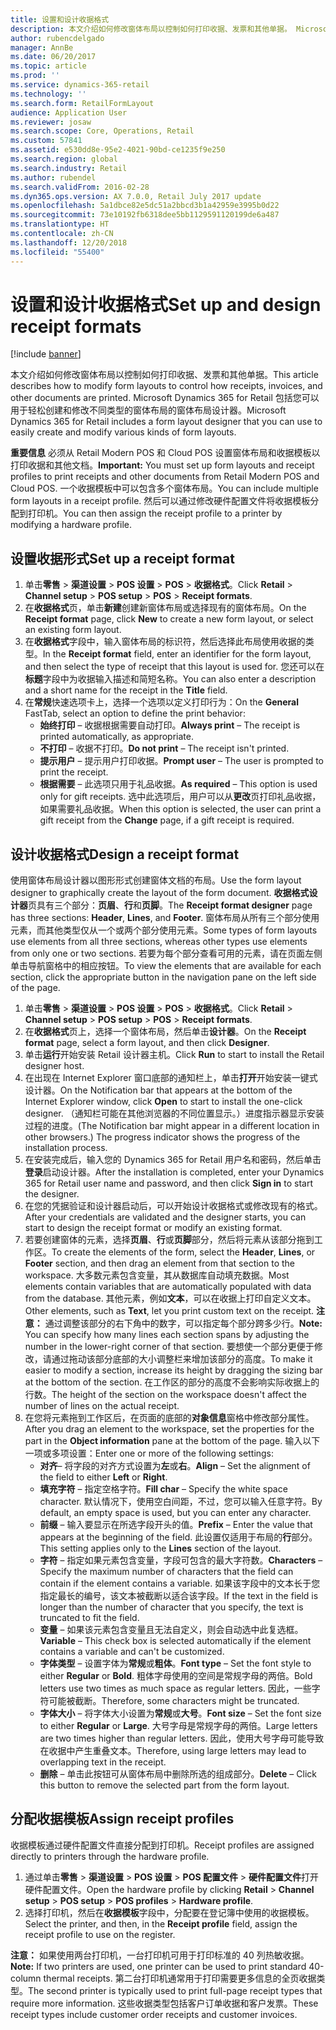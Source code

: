 ```yaml
---
title: 设置和设计收据格式
description: 本文介绍如何修改窗体布局以控制如何打印收据、发票和其他单据。 Microsoft Dynamics 365 for Retail 包括您可以用于轻松创建和修改不同类型的窗体布局的窗体布局设计器。
author: rubencdelgado
manager: AnnBe
ms.date: 06/20/2017
ms.topic: article
ms.prod: ''
ms.service: dynamics-365-retail
ms.technology: ''
ms.search.form: RetailFormLayout
audience: Application User
ms.reviewer: josaw
ms.search.scope: Core, Operations, Retail
ms.custom: 57841
ms.assetid: e530dd8e-95e2-4021-90bd-ce1235f9e250
ms.search.region: global
ms.search.industry: Retail
ms.author: rubendel
ms.search.validFrom: 2016-02-28
ms.dyn365.ops.version: AX 7.0.0, Retail July 2017 update
ms.openlocfilehash: 5a1dbce82e5dc51a2bbcd3b1a42959e3995b0d22
ms.sourcegitcommit: 73e10192fb6318dee5bb1129591120199de6a487
ms.translationtype: HT
ms.contentlocale: zh-CN
ms.lasthandoff: 12/20/2018
ms.locfileid: "55400"
---
```

# <a name="set-up-and-design-receipt-formats"></a><span data-ttu-id="1d3e0-104">设置和设计收据格式</span><span class="sxs-lookup"><span data-stu-id="1d3e0-104">Set up and design receipt formats</span></span>

[!include [banner](includes/banner.md)]

<span data-ttu-id="1d3e0-105">本文介绍如何修改窗体布局以控制如何打印收据、发票和其他单据。</span><span class="sxs-lookup"><span data-stu-id="1d3e0-105">This article describes how to modify form layouts to control how receipts, invoices, and other documents are printed.</span></span> <span data-ttu-id="1d3e0-106">Microsoft Dynamics 365 for Retail 包括您可以用于轻松创建和修改不同类型的窗体布局的窗体布局设计器。</span><span class="sxs-lookup"><span data-stu-id="1d3e0-106">Microsoft Dynamics 365 for Retail includes a form layout designer that you can use to easily create and modify various kinds of form layouts.</span></span>

<span data-ttu-id="1d3e0-107">**重要信息** 必须从 Retail Modern POS 和 Cloud POS 设置窗体布局和收据模板以打印收据和其他文档。</span><span class="sxs-lookup"><span data-stu-id="1d3e0-107">**Important:** You must set up form layouts and receipt profiles to print receipts and other documents from Retail Modern POS and Cloud POS.</span></span> <span data-ttu-id="1d3e0-108">一个收据模板中可以包含多个窗体布局。</span><span class="sxs-lookup"><span data-stu-id="1d3e0-108">You can include multiple form layouts in a receipt profile.</span></span> <span data-ttu-id="1d3e0-109">然后可以通过修改硬件配置文件将收据模板分配到打印机。</span><span class="sxs-lookup"><span data-stu-id="1d3e0-109">You can then assign the receipt profile to a printer by modifying a hardware profile.</span></span>

## <a name="set-up-a-receipt-format"></a><span data-ttu-id="1d3e0-110">设置收据形式</span><span class="sxs-lookup"><span data-stu-id="1d3e0-110">Set up a receipt format</span></span>
1.  <span data-ttu-id="1d3e0-111">单击**零售** &gt; **渠道设置** &gt; **POS 设置** &gt; **POS** &gt; **收据格式**。</span><span class="sxs-lookup"><span data-stu-id="1d3e0-111">Click **Retail** &gt; **Channel setup** &gt; **POS setup** &gt; **POS** &gt; **Receipt formats**.</span></span>
2.  <span data-ttu-id="1d3e0-112">在**收据格式**页，单击**新建**创建新窗体布局或选择现有的窗体布局。</span><span class="sxs-lookup"><span data-stu-id="1d3e0-112">On the **Receipt format** page, click **New** to create a new form layout, or select an existing form layout.</span></span>
3.  <span data-ttu-id="1d3e0-113">在**收据格式**字段中，输入窗体布局的标识符，然后选择此布局使用收据的类型。</span><span class="sxs-lookup"><span data-stu-id="1d3e0-113">In the **Receipt format** field, enter an identifier for the form layout, and then select the type of receipt that this layout is used for.</span></span> <span data-ttu-id="1d3e0-114">您还可以在**标题**字段中为收据输入描述和简短名称。</span><span class="sxs-lookup"><span data-stu-id="1d3e0-114">You can also enter a description and a short name for the receipt in the **Title** field.</span></span>
4.  <span data-ttu-id="1d3e0-115">在**常规**快速选项卡上，选择一个选项以定义打印行为：</span><span class="sxs-lookup"><span data-stu-id="1d3e0-115">On the **General** FastTab, select an option to define the print behavior:</span></span>
    -   <span data-ttu-id="1d3e0-116">**始终打印** – 收据根据需要自动打印。</span><span class="sxs-lookup"><span data-stu-id="1d3e0-116">**Always print** – The receipt is printed automatically, as appropriate.</span></span>
    -   <span data-ttu-id="1d3e0-117">**不打印** – 收据不打印。</span><span class="sxs-lookup"><span data-stu-id="1d3e0-117">**Do not print** – The receipt isn't printed.</span></span>
    -   <span data-ttu-id="1d3e0-118">**提示用户** – 提示用户打印收据。</span><span class="sxs-lookup"><span data-stu-id="1d3e0-118">**Prompt user** – The user is prompted to print the receipt.</span></span>
    -   <span data-ttu-id="1d3e0-119">**根据需要** – 此选项只用于礼品收据。</span><span class="sxs-lookup"><span data-stu-id="1d3e0-119">**As required** – This option is used only for gift receipts.</span></span> <span data-ttu-id="1d3e0-120">选中此选项后，用户可以从**更改**页打印礼品收据，如果需要礼品收据。</span><span class="sxs-lookup"><span data-stu-id="1d3e0-120">When this option is selected, the user can print a gift receipt from the **Change** page, if a gift receipt is required.</span></span>

## <a name="design-a-receipt-format"></a><span data-ttu-id="1d3e0-121">设计收据格式</span><span class="sxs-lookup"><span data-stu-id="1d3e0-121">Design a receipt format</span></span>
<span data-ttu-id="1d3e0-122">使用窗体布局设计器以图形形式创建窗体文档的布局。</span><span class="sxs-lookup"><span data-stu-id="1d3e0-122">Use the form layout designer to graphically create the layout of the form document.</span></span> <span data-ttu-id="1d3e0-123">**收据格式设计器**页具有三个部分：**页眉**、**行**和**页脚**。</span><span class="sxs-lookup"><span data-stu-id="1d3e0-123">The **Receipt format designer** page has three sections: **Header**, **Lines**, and **Footer**.</span></span> <span data-ttu-id="1d3e0-124">窗体布局从所有三个部分使用元素，而其他类型仅从一个或两个部分使用元素。</span><span class="sxs-lookup"><span data-stu-id="1d3e0-124">Some types of form layouts use elements from all three sections, whereas other types use elements from only one or two sections.</span></span> <span data-ttu-id="1d3e0-125">若要为每个部分查看可用的元素，请在页面左侧单击导航窗格中的相应按钮。</span><span class="sxs-lookup"><span data-stu-id="1d3e0-125">To view the elements that are available for each section, click the appropriate button in the navigation pane on the left side of the page.</span></span>

1.  <span data-ttu-id="1d3e0-126">单击**零售** &gt; **渠道设置** &gt; **POS 设置** &gt; **POS** &gt; **收据格式**。</span><span class="sxs-lookup"><span data-stu-id="1d3e0-126">Click **Retail** &gt; **Channel setup** &gt; **POS setup** &gt; **POS** &gt; **Receipt formats**.</span></span>
2.  <span data-ttu-id="1d3e0-127">在**收据格式**页上，选择一个窗体布局，然后单击**设计器**。</span><span class="sxs-lookup"><span data-stu-id="1d3e0-127">On the **Receipt format** page, select a form layout, and then click **Designer**.</span></span>
3.  <span data-ttu-id="1d3e0-128">单击**运行**开始安装 Retail 设计器主机。</span><span class="sxs-lookup"><span data-stu-id="1d3e0-128">Click **Run** to start to install the Retail designer host.</span></span>
4.  <span data-ttu-id="1d3e0-129">在出现在 Internet Explorer 窗口底部的通知栏上，单击**打开**开始安装一键式设计器。</span><span class="sxs-lookup"><span data-stu-id="1d3e0-129">On the Notification bar that appears at the bottom of the Internet Explorer window, click **Open** to start to install the one-click designer.</span></span> <span data-ttu-id="1d3e0-130">（通知栏可能在其他浏览器的不同位置显示。）进度指示器显示安装过程的进度。</span><span class="sxs-lookup"><span data-stu-id="1d3e0-130">(The Notification bar might appear in a different location in other browsers.) The progress indicator shows the progress of the installation process.</span></span>
5.  <span data-ttu-id="1d3e0-131">在安装完成后，输入您的 Dynamics 365 for Retail 用户名和密码，然后单击**登录**启动设计器。</span><span class="sxs-lookup"><span data-stu-id="1d3e0-131">After the installation is completed, enter your Dynamics 365 for Retail user name and password, and then click **Sign in** to start the designer.</span></span>
6.  <span data-ttu-id="1d3e0-132">在您的凭据验证和设计器启动后，可以开始设计收据格式或修改现有的格式。</span><span class="sxs-lookup"><span data-stu-id="1d3e0-132">After your credentials are validated and the designer starts, you can start to design the receipt format or modify an existing format.</span></span>
7.  <span data-ttu-id="1d3e0-133">若要创建窗体的元素，选择**页眉**、**行**或**页脚**部分，然后将元素从该部分拖到工作区。</span><span class="sxs-lookup"><span data-stu-id="1d3e0-133">To create the elements of the form, select the **Header**, **Lines**, or **Footer** section, and then drag an element from that section to the workspace.</span></span> <span data-ttu-id="1d3e0-134">大多数元素包含变量，其从数据库自动填充数据。</span><span class="sxs-lookup"><span data-stu-id="1d3e0-134">Most elements contain variables that are automatically populated with data from the database.</span></span> <span data-ttu-id="1d3e0-135">其他元素，例如**文本**，可以在收据上打印自定义文本。</span><span class="sxs-lookup"><span data-stu-id="1d3e0-135">Other elements, such as **Text**, let you print custom text on the receipt.</span></span> <span data-ttu-id="1d3e0-136">**注意：** 通过调整该部分的右下角中的数字，可以指定每个部分跨多少行。</span><span class="sxs-lookup"><span data-stu-id="1d3e0-136">**Note:** You can specify how many lines each section spans by adjusting the number in the lower-right corner of that section.</span></span> <span data-ttu-id="1d3e0-137">要想使一个部分更便于修改，请通过拖动该部分底部的大小调整栏来增加该部分的高度。</span><span class="sxs-lookup"><span data-stu-id="1d3e0-137">To make it easier to modify a section, increase its height by dragging the sizing bar at the bottom of the section.</span></span> <span data-ttu-id="1d3e0-138">在工作区的部分的高度不会影响实际收据上的行数。</span><span class="sxs-lookup"><span data-stu-id="1d3e0-138">The height of the section on the workspace doesn't affect the number of lines on the actual receipt.</span></span>
8.  <span data-ttu-id="1d3e0-139">在您将元素拖到工作区后，在页面的底部的**对象信息**窗格中修改部分属性。</span><span class="sxs-lookup"><span data-stu-id="1d3e0-139">After you drag an element to the workspace, set the properties for the part in the **Object information** pane at the bottom of the page.</span></span> <span data-ttu-id="1d3e0-140">输入以下一项或多项设置：</span><span class="sxs-lookup"><span data-stu-id="1d3e0-140">Enter one or more of the following settings:</span></span>
    -   <span data-ttu-id="1d3e0-141">**对齐**– 将字段的对齐方式设置为**左**或**右**。</span><span class="sxs-lookup"><span data-stu-id="1d3e0-141">**Align** – Set the alignment of the field to either **Left** or **Right**.</span></span>
    -   <span data-ttu-id="1d3e0-142">**填充字符** – 指定空格字符。</span><span class="sxs-lookup"><span data-stu-id="1d3e0-142">**Fill char** – Specify the white space character.</span></span> <span data-ttu-id="1d3e0-143">默认情况下，使用空白间距，不过，您可以输入任意字符。</span><span class="sxs-lookup"><span data-stu-id="1d3e0-143">By default, an empty space is used, but you can enter any character.</span></span>
    -   <span data-ttu-id="1d3e0-144">**前缀** – 输入要显示在所选字段开头的值。</span><span class="sxs-lookup"><span data-stu-id="1d3e0-144">**Prefix** – Enter the value that appears at the beginning of the field.</span></span> <span data-ttu-id="1d3e0-145">此设置仅适用于布局的**行**部分。</span><span class="sxs-lookup"><span data-stu-id="1d3e0-145">This setting applies only to the **Lines** section of the layout.</span></span>
    -   <span data-ttu-id="1d3e0-146">**字符** – 指定如果元素包含变量，字段可包含的最大字符数。</span><span class="sxs-lookup"><span data-stu-id="1d3e0-146">**Characters** – Specify the maximum number of characters that the field can contain if the element contains a variable.</span></span> <span data-ttu-id="1d3e0-147">如果该字段中的文本长于您指定最长的编号，该文本被截断以适合该字段。</span><span class="sxs-lookup"><span data-stu-id="1d3e0-147">If the text in the field is longer than the number of character that you specify, the text is truncated to fit the field.</span></span>
    -   <span data-ttu-id="1d3e0-148">**变量** – 如果该元素包含变量且无法自定义，则会自动选中此复选框。</span><span class="sxs-lookup"><span data-stu-id="1d3e0-148">**Variable** – This check box is selected automatically if the element contains a variable and can't be customized.</span></span>
    -   <span data-ttu-id="1d3e0-149">**字体类型** – 设置字体为**常规**或**粗体**。</span><span class="sxs-lookup"><span data-stu-id="1d3e0-149">**Font type** – Set the font style to either **Regular** or **Bold**.</span></span> <span data-ttu-id="1d3e0-150">粗体字母使用的空间是常规字母的两倍。</span><span class="sxs-lookup"><span data-stu-id="1d3e0-150">Bold letters use two times as much space as regular letters.</span></span> <span data-ttu-id="1d3e0-151">因此，一些字符可能被截断。</span><span class="sxs-lookup"><span data-stu-id="1d3e0-151">Therefore, some characters might be truncated.</span></span>
    -   <span data-ttu-id="1d3e0-152">**字体大小** – 将字体大小设置为**常规**或**大号**。</span><span class="sxs-lookup"><span data-stu-id="1d3e0-152">**Font size** – Set the font size to either **Regular** or **Large**.</span></span> <span data-ttu-id="1d3e0-153">大号字母是常规字母的两倍。</span><span class="sxs-lookup"><span data-stu-id="1d3e0-153">Large letters are two times higher than regular letters.</span></span> <span data-ttu-id="1d3e0-154">因此，使用大号字母可能导致在收据中产生重叠文本。</span><span class="sxs-lookup"><span data-stu-id="1d3e0-154">Therefore, using large letters may lead to overlapping text in the receipt.</span></span>
    -   <span data-ttu-id="1d3e0-155">**删除** – 单击此按钮可从窗体布局中删除所选的组成部分。</span><span class="sxs-lookup"><span data-stu-id="1d3e0-155">**Delete** – Click this button to remove the selected part from the form layout.</span></span>

## <a name="assign-receipt-profiles"></a><span data-ttu-id="1d3e0-156">分配收据模板</span><span class="sxs-lookup"><span data-stu-id="1d3e0-156">Assign receipt profiles</span></span>
<span data-ttu-id="1d3e0-157">收据模板通过硬件配置文件直接分配到打印机。</span><span class="sxs-lookup"><span data-stu-id="1d3e0-157">Receipt profiles are assigned directly to printers through the hardware profile.</span></span>

1.  <span data-ttu-id="1d3e0-158">通过单击**零售** &gt; **渠道设置** &gt; **POS 设置** &gt; **POS 配置文件** &gt; **硬件配置文件**打开硬件配置文件。</span><span class="sxs-lookup"><span data-stu-id="1d3e0-158">Open the hardware profile by clicking **Retail** &gt; **Channel setup** &gt; **POS setup** &gt; **POS profiles** &gt; **Hardware profile**.</span></span>
2.  <span data-ttu-id="1d3e0-159">选择打印机，然后在**收据模板**字段中，分配要在登记簿中使用的收据模板。</span><span class="sxs-lookup"><span data-stu-id="1d3e0-159">Select the printer, and then, in the **Receipt profile** field, assign the receipt profile to use on the register.</span></span>

<span data-ttu-id="1d3e0-160">**注意：** 如果使用两台打印机，一台打印机可用于打印标准的 40 列热敏收据。</span><span class="sxs-lookup"><span data-stu-id="1d3e0-160">**Note:** If two printers are used, one printer can be used to print standard 40-column thermal receipts.</span></span> <span data-ttu-id="1d3e0-161">第二台打印机通常用于打印需要更多信息的全页收据类型。</span><span class="sxs-lookup"><span data-stu-id="1d3e0-161">The second printer is typically used to print full-page receipt types that require more information.</span></span> <span data-ttu-id="1d3e0-162">这些收据类型包括客户订单收据和客户发票。</span><span class="sxs-lookup"><span data-stu-id="1d3e0-162">These receipt types include customer order receipts and customer invoices.</span></span>



